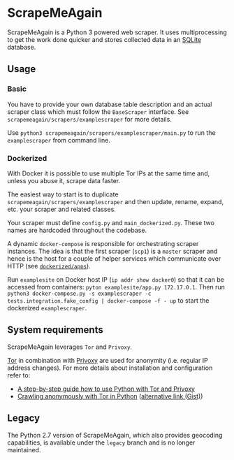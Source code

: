 # ScrapeMeAgain

ScrapeMeAgain is a Python 3 powered web scraper. It uses multiprocessing to get the work done quicker and stores collected data in an [SQLite](http://www.sqlite.org/) database.


## Usage

### Basic
You have to provide your own database table description and an actual scraper class which must follow the `BaseScraper` interface. See `scrapemeagain/scrapers/examplescraper` for more details.

Use `python3 scrapemeagain/scrapers/examplescraper/main.py` to run the `examplescraper` from command line.

### Dockerized

With Docker it is possible to use multiple Tor IPs at the same time and, unless you abuse it, scrape data faster.

The easiest way to start is to duplicate `scrapemeagain/scrapers/examplescraper` and then update, rename, expand, etc. your scraper and related classes.

Your scraper must define `config.py` and `main_dockerized.py`. These two names are hardcoded throughout the codebase.

A dynamic `docker-compose` is responsible for orchestrating scraper instances. The idea is that the first scraper (`scp1`) is a `master` scraper and hence is the host for a couple of helper services which communicate over HTTP (see [`dockerized/apps`](https://github.com/DusanMadar/ScrapeMeAgain/tree/master/scrapemeagain/dockerized/apps)).

Run `examplesite` on Docker host IP (`ip addr show docker0`) so that it can be accessed from containers: `pyton examplesite/app.py 172.17.0.1`. Then run `python3 docker-compose.py -s examplescraper -c tests.integration.fake_config | docker-compose -f - up` to start the dockerized `examplescraper`.


## System requirements
ScrapeMeAgain leverages `Tor` and `Privoxy`.

[Tor](https://www.torproject.org/) in combination with [Privoxy](http://www.privoxy.org/) are used for anonymity (i.e. regular IP address changes). For more details about installation and configuration refer to:
 * [A step-by-step guide how to use Python with Tor and Privoxy](https://gist.github.com/DusanMadar/8d11026b7ce0bce6a67f7dd87b999f6b)
 * [Crawling anonymously with Tor in Python](http://sacharya.com/crawling-anonymously-with-tor-in-python/) ([alternative link (Gist)](https://gist.github.com/KhepryQuixote/46cf4f3b999d7f658853))


## Legacy
The Python 2.7 version of ScrapeMeAgain, which also provides geocoding capabilities, is available under the `legacy` branch and is no longer maintained.
